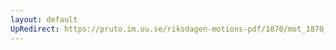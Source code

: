 ```yaml
---
layout: default
UpRedirect: https://pruto.im.uu.se/riksdagen-motions-pdf/1870/mot_1870__ak__21/mot_1870__ak__21-008.pdf
---
```

